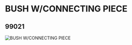 # BUSH W/CONNECTING PIECE
## 99021
![BUSH W/CONNECTING PIECE](https://lc-www-live-s.legocdn.com/media/bricks/5/2/4648927.jpg)